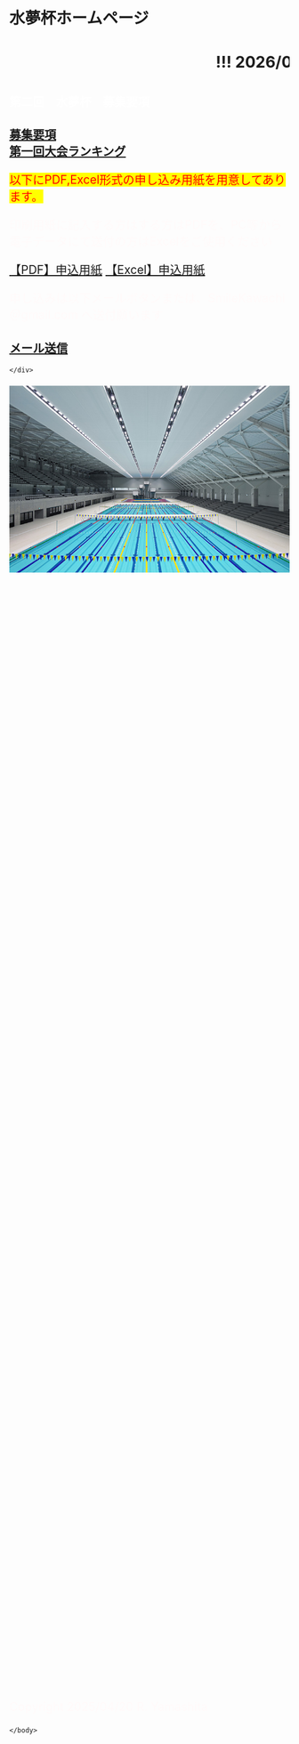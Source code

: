 # 水夢杯ホームページ
<html lang="ja" data-loaded="false" data-scrolled="false" data-spmenu="closed">
<head>
<meta charset="UTF-8">
<meta http-equiv="Content-Type" content="text/html; charset=UTF-8">
<meta http-equiv="X-UA-Compatible" content="IE=EmulateIE10" />
<meta http-equiv="X-UA-Compatible" content="IE=edge">
<meta name="viewport" content="width=device-width, initial-scale=1.0">
<!--ここから上はお決まりの定型文です-->

<!--ここからが表現の書式などを決めるcssという部分-->
<style type="text/css">
p {
color: #fffafa;
font-size: 1.5em;
}

.red {color:#ff0000;}
.grey {color:#ffffff; background:#999999;}
.snow {color:#fffafa;}
.yellow {color:#ff0000; background:#ffff00;}
.blue {color:#0000ff;}
.white {color:#ffffff; blinking;}
.waku {border:2px dotted #99cc66;
line-height: 200%;
padding: 10px;}

main {
background-color: rgba(255, 255, 255, 0.5);
}

section {
background-color: rgba(0, 225, 0, 0.3);
}

/* 点滅 */
.blinking{
-webkit-animation:blink 1.5s ease-in-out infinite alternate;
-moz-animation:blink 1.5s ease-in-out infinite alternate;
animation:blink 1.5s ease-in-out infinite alternate;
}
@-webkit-keyframes blink{
0% {opacity:0;}
100% {opacity:1;}
}
@-moz-keyframes blink{
0% {opacity:0;}
100% {opacity:1;}
}
@keyframes blink{
0% {opacity:0;}
100% {opacity:1;}
}

#wrap {background:none} /*PC用の背景はオフ*/
/*背景を表示させる部分*/
body::before {
content:"";
display:block;
position:fixed;
top:0;
left:0;
z-index:-1;
width:100%;
height:100vh;
background:url(haikei.JPG) center/cover no-repeat;
-webkit-background-size:cover;/*Android4*/
}

a.p:hover {
position: relative;
text-decoration: none;
}
a.p span {
display: none;
position: relative;
top: -0.5em;
left: 2em;
}
a.p:hover span {
border: none;
display: block;
width: 800px;
}

@media screen and (min-width: 540px),
screen and (orientation: landscape) {
p.note { display: none; }
}

</style>
<link href="https://cdnjs.cloudflare.com/ajax/libs/lightbox2/2.7.1/css/lightbox.css" rel="stylesheet">
</head>
<body>
<p class="note">
モバイル端末をお使いの場合は、画面を横向きにすると
より見やすくご覧頂けます。
</p>

<!--ここ上は、ほぼそのまま使います！-->

<!--QRコードの挿入例-->
<!--
<p align="left"> <img src="QR_2025Apr18.png" alt="アクセス用QRコード" width="100">アクセス用QRコード</p>
-->

<!--流れ文字の挿入例-->
<h1><span class="gray"><marquee behavior="left">!!! 2026/02/**　第二回　水夢杯開催!!!</marquee></span></h1>

<!--ここから下が、本体部分-->
    
<h2><span class="white">第二回　水夢杯　募集要項</span></h2>
<h2><a href="2次要項.pdf" target="_blank">募集要項</a><br>
<a href="2025年_第1回水夢杯ランキング.pdf" target="_blank">第一回大会ランキング</a><br></h2>
<div class="section">
    <p><span class="yellow">以下にPDF,Excel形式の申し込み用紙を用意してあります。</p>
    <p>印刷用紙に記入する方はする方はPDFを、PC等から電子データにて送付の方はExcelをご使用ください</span></p>
    <p><a href="仮申し込み用紙.pdf" target="_blank">【PDF】申込用紙</a>
    <a href="仮申し込み用紙.xlsx" target="_blank">【Excel】申込用紙</a><br>    
    <p>申し込みは以下メールボタンまたは、SmileKawachi＠gmail.com へ送付願います</span></p>
    <h2><a href="mailto:smilekawachi@gmail.com?cc=laevatein2007@yahoo.co.jp&amp;subject=連絡&amp;body=クラブ参加願いです。">メール送信</a></h2>
    
    </div>




<a href="gazou.JPG" target="_blank"><img src="gazou.JPG" alt="サンプル画像" width="600" /></a>   

<br><br><br><br><br><br><br><br><br>





<br><br><br>








<br><br><br><br><br><br><br><br><br>





<br><br>

<br><br><br><br><br><br>

<!--本体はここまで-->


<!--画面に空白地帯を作って、背景が見えるようにしています-->
<br><br><br><br><br><br><br><br><br><br><br><br><br><br><br><br><br><br><br><br><br><br><br><br><br><br><br><br><br><br><br><br><br><br><br><br><br><br><br><br><br><br><br><br><br><br>



<!-- フッタ -->
<footer>
<p>Copyright 2025/04/20 R. Yamashita</p>
</footer>

<!--HPにさまざまなJavaScriptを呼び込むための書式-->
<script src="https://code.jquery.com/jquery-1.12.4.min.js" type="text/javascript"></script>
<script src="https://cdnjs.cloudflare.com/ajax/libs/lightbox2/2.7.1/js/lightbox.min.js" type="text/javascript"></script>

<script type='text/javascript' src='https://torokoid.github.io/shiba/jquery.js?ver=1.12.4'></script>
<script src="https://torokoid.github.io/shiba/jquery.goup.min.js"></script>
<script src="https://torokoid.github.io/shiba/my.js"></script>
    
    </body>
    
</html>
